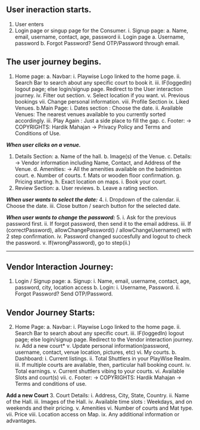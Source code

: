 ## User ineraction starts.
1. User enters
2. Login page or singup page for the Consumer.
    i. Signup page:
        a. Name, email, username, contact, age, password
    ii. Login page
        a. Username, password
        b. Forgot Password? Send OTP/Password through email.

## **The user journey begins.**
1. Home page:
    a. Navbar:
        i. Playwise Logo linked to the home page.
        ii. Search Bar to search about any specific court to book it.
        iii. IF(loggedIn) logout page; else login/signup page. Redirect to the User interaction journey.
        iv. Filter out section. 
        v. Select location if you want.
        vi. Previous bookings
        vii. Change personal information.
        viii. Profile Section
        ix. Liked Venues.
    b.Main Page:
        i. Dates section : Choose the date.
        ii. Available Venues: The nearest venues available to you currently sorted accordingly.
        iii. Play Again : Just a side place to fill the gap.
    c. Footer:
        -> COPYRIGHTS: Hardik Mahajan
        -> Privacy Policy and Terms and Conditions of Use.

***When user clicks on a venue.***
1. Details Section:
    a. Name of the hall.
    b. Image(s) of the Venue. 
    c. Details:
        -> Vendor information including Name, Contact, and Address of the Venue.
    d. Amenities:
        -> All the amenities available on the badminton court.
    e. Number of courts.
    f. Mats or wooden floor confirmation.
    g. Pricing starting.
    h. Exact location on maps.
    i. Book your court.
2. Review Section:
    a. User reviews.
    b. Leave a rating section.

***When user wants to select the date:***
4. i. Dropdown of the calendar.
   ii. Choose the date.
   iii. Close button / search button for the selected date.

***When user wants to change the password:***
5. i. Ask for the previous password first.
   ii. If forgot password, then send it to the email address.
   iii. If (correctPassword), allowChangePassword() / allowChangeUsername() with 2 step confirmation.
   iv. Password changed succesfully and logout to check the password.
   v. If(wrongPassword), go to step(ii.)

-------------------------------------------------------------------------------------------------------

## Vendor Interaction Journey:
1. Login / Signup page:
    a. Signup:
        i. Name, email, username, contact, age, password, city, location access
    b. Login:
        i. Username, Password.
        ii. Forgot Password? Send OTP/Password.
## Vendor Journey Starts:
2. Home Page:
    a. Navbar:
        i. Playwise Logo linked to the home page.
        ii. Search Bar to search about any specific court.
        iii. IF(loggedIn) logout page; else login/signup page. Redirect to the Vendor interaction journey.
        iv. Add a new court*
        v. Update personal information(password, username, contact, venue location, pictures, etc)
        vi. My courts.
    b. Dashboard:
        i. Current listings.
        ii. Total Shuttlers in your PlayWise Realm.
        iii. If multiple courts are available, then, particular hall booking count.
        iv. Total earnings.
        v. Current shuttlers vibing to your courts.
        vi. Available Slots and court(s)
        vii. 
    c. Footer:
        -> COPYRIGHTS: Hardik Mahajan
        -> Terms and conditions of use.
        
**Add a new Court**
3. Court Details:
    i. Address, City, State, Country.
    ii. Name of the Hall.
    iii. Images of the Hall.
    iv. Available time slots : Weekdays, and on weekends and their pricing.
    v. Amenities 
    vi. Number of courts and Mat type.
    vii. Price 
    viii. Location access on Map.
    ix. Any additional information or advantages.

